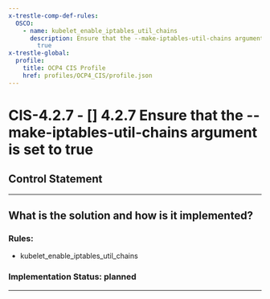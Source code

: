 ```yaml
---
x-trestle-comp-def-rules:
  OSCO:
    - name: kubelet_enable_iptables_util_chains
      description: Ensure that the --make-iptables-util-chains argument is set to
        true
x-trestle-global:
  profile:
    title: OCP4 CIS Profile
    href: profiles/OCP4_CIS/profile.json
---
```


# CIS-4.2.7 - \[\] 4.2.7 Ensure that the --make-iptables-util-chains argument is set to true

## Control Statement

______________________________________________________________________

## What is the solution and how is it implemented?

<!-- For implementation status enter one of: implemented, partial, planned, alternative, not-applicable -->

<!-- Note that the list of rules under ### Rules: is read-only and changes will not be captured after assembly to JSON -->

<!-- Add control implementation description here for control: CIS-4.2.7 -->

### Rules:

  - kubelet_enable_iptables_util_chains

### Implementation Status: planned

______________________________________________________________________
